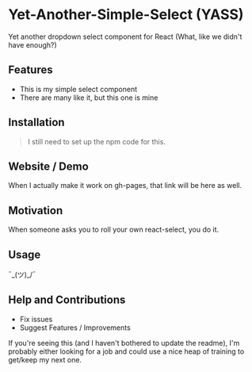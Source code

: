 # Yet-Another-Simple-Select (YASS)
Yet another dropdown select component for React (What, like we didn't have enough?)
## Features
- This is my simple select component
- There are many like it, but this one is mine
## Installation
> I still need to set up the npm code for this.
## Website / Demo
When I actually make it work on gh-pages, that link will be here as well. 
## Motivation
When someone asks you to roll your own react-select, you do it.
## Usage
¯\_(ツ)_/¯
## Help and Contributions
 - Fix issues
 - Suggest Features / Improvements
 
 If you're seeing this (and I haven't bothered to update the readme), I'm probably either looking for a job and could use a nice heap of training to get/keep my next one. 